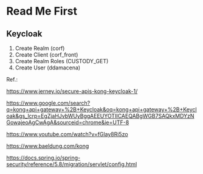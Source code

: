 # Read Me First

## Keycloak

1. Create Realm (corf)
2. Create Client (corf_front)
3. Create Realm Roles (CUSTODY_GET)
4. Create User (ddamacena)

Ref.:

https://www.jerney.io/secure-apis-kong-keycloak-1/   

https://www.google.com/search?q=kong+api+gateway+%2B+Keycloak&oq=kong+api+gateway+%2B+Keycloak&gs_lcrp=EgZjaHJvbWUyBggAEEUYOTIICAEQABgWGB7SAQkxMDYzNGowajeoAgCwAgA&sourceid=chrome&ie=UTF-8    
   
https://www.youtube.com/watch?v=fGlay8Ri5zo

https://www.baeldung.com/kong
     
https://docs.spring.io/spring-security/reference/5.8/migration/servlet/config.html
